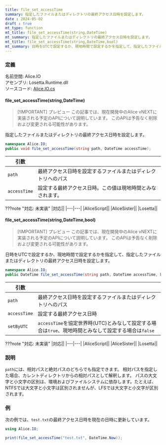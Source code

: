 ```yaml
---
title: file_set_accessTime
summary: 指定したファイルまたはディレクトリの最終アクセス日時を設定します。
date : 2024-05-02
draft : true
mt_type: function
mt_title: file_set_accessTime(string,DateTime)
mt_summary: 指定したファイルまたはディレクトリの最終アクセス日時を設定します。
mt_title: file_set_accessTime(string,DateTime,bool)
mt_summary: 日時をUTCで設定するか、現地時間で設定するかを指定して、指定したファイルまたはディレクトリの最終アクセス日時を設定します。
---
```


### 定義
名前空間: Alice.IO<br/>
アセンブリ: Losetta.Runtime.dll<br/>
ソースコード: [Alice.IO.cs](https://github.com/WSOFT-Project/Losetta/blob/master/Losetta.Runtime/Alice.IO.cs)

#### file_set_accessTime(string,DateTime)

> [!IMPORTANT] プレビュー
> この記事では、現在開発中のAlice vNEXTに実装される予定のAPIについて説明しています。
> このAPIは予告なく削除および変更される可能性があります。

指定したファイルまたはディレクトリの最終アクセス日時を設定します。

```cs title="AliceScript"
namespace Alice.IO;
public void file_set_accessTime(string path, DateTime accessTime);
```

|引数| |
|-|-|
|`path`|最終アクセス日時を設定するファイルまたはディレクトリへのパス|
|`accessTime`|設定する最終アクセス日時。この値は現地時間とみなされます。|

???note "対応: 未実装"
    |対応||
    |---|---|
    |AliceScript||
    |AliceSister||
    |Losetta||

#### file_set_accessTime(string,DateTime,bool)

> [!IMPORTANT] プレビュー
> この記事では、現在開発中のAlice vNEXTに実装される予定のAPIについて説明しています。
> このAPIは予告なく削除および変更される可能性があります。

日時をUTCで設定するか、現地時間で設定するかを指定して、指定したファイルまたはディレクトリの最終アクセス日時を設定します。

```cs title="AliceScript"
namespace Alice.IO;
public DateTime file_set_accessTime(string path, DateTime accessTime, bool setByUTC);
```

|引数| |
|-|-|
|`path`|最終アクセス日時を設定するファイルまたはディレクトリへのパス|
|`accessTime`|設定する最終アクセス日時|
|`setByUTC`|`accessTime`を協定世界時(UTC)とみなして設定する場合は`true`、現地時間とみなして設定する場合は`false`|

???note "対応: 未実装"
    |対応||
    |---|---|
    |AliceScript||
    |AliceSister||
    |Losetta||

### 説明

`path`には、相対パスと絶対パスのどちらでも指定できます。
相対パスを指定した場合、カレントディレクトリからの相対パスとして解釈します。
パスの大文字と小文字の区別は、環境およびファイルシステムに依存します。たとえば、NTFSでは大文字と小文字は区別されませんが、LFSでは大文字と小文字が区別されます。

### 例
次の例では、`test.txt`の最終アクセス日時を現在の日時に更新しています。

```cs title="AliceScript"
using Alice.IO;

print(file_set_accessTime("test.txt", DateTime.Now));
```
